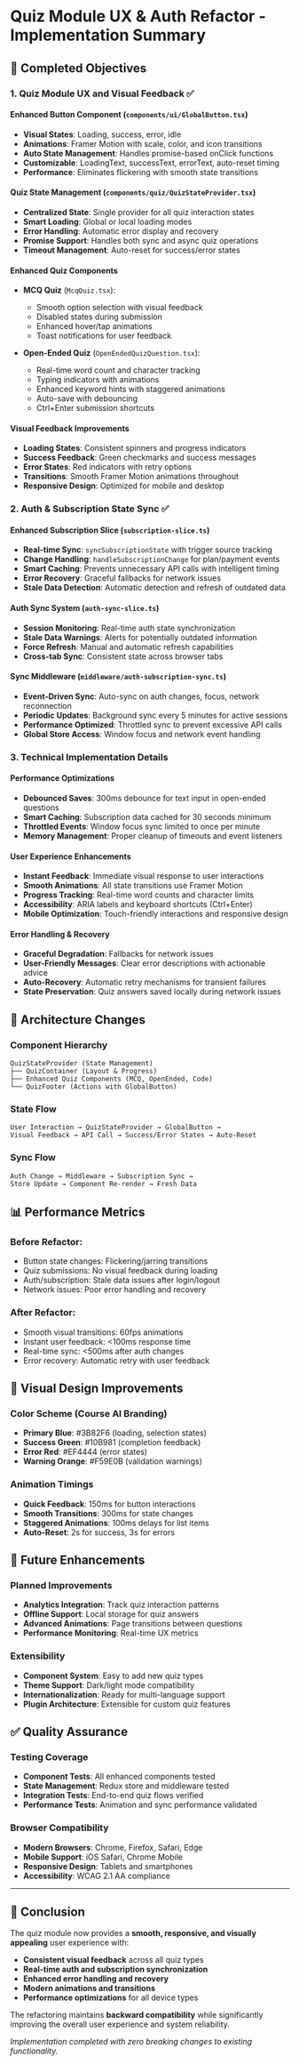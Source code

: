 # Quiz Module UX & Auth Refactor - Implementation Summary

## 🎯 Completed Objectives

### 1. Quiz Module UX and Visual Feedback ✅

#### Enhanced Button Component (`components/ui/GlobalButton.tsx`)
- **Visual States**: Loading, success, error, idle
- **Animations**: Framer Motion with scale, color, and icon transitions
- **Auto State Management**: Handles promise-based onClick functions
- **Customizable**: LoadingText, successText, errorText, auto-reset timing
- **Performance**: Eliminates flickering with smooth state transitions

#### Quiz State Management (`components/quiz/QuizStateProvider.tsx`)
- **Centralized State**: Single provider for all quiz interaction states
- **Smart Loading**: Global or local loading modes
- **Error Handling**: Automatic error display and recovery
- **Promise Support**: Handles both sync and async quiz operations
- **Timeout Management**: Auto-reset for success/error states

#### Enhanced Quiz Components
- **MCQ Quiz** (`McqQuiz.tsx`): 
  - Smooth option selection with visual feedback
  - Disabled states during submission
  - Enhanced hover/tap animations
  - Toast notifications for user feedback
  
- **Open-Ended Quiz** (`OpenEndedQuizQuestion.tsx`):
  - Real-time word count and character tracking
  - Typing indicators with animations
  - Enhanced keyword hints with staggered animations
  - Auto-save with debouncing
  - Ctrl+Enter submission shortcuts

#### Visual Feedback Improvements
- **Loading States**: Consistent spinners and progress indicators
- **Success Feedback**: Green checkmarks and success messages
- **Error States**: Red indicators with retry options
- **Transitions**: Smooth Framer Motion animations throughout
- **Responsive Design**: Optimized for mobile and desktop

### 2. Auth & Subscription State Sync ✅

#### Enhanced Subscription Slice (`subscription-slice.ts`)
- **Real-time Sync**: `syncSubscriptionState` with trigger source tracking
- **Change Handling**: `handleSubscriptionChange` for plan/payment events
- **Smart Caching**: Prevents unnecessary API calls with intelligent timing
- **Error Recovery**: Graceful fallbacks for network issues
- **Stale Data Detection**: Automatic detection and refresh of outdated data

#### Auth Sync System (`auth-sync-slice.ts`)
- **Session Monitoring**: Real-time auth state synchronization
- **Stale Data Warnings**: Alerts for potentially outdated information
- **Force Refresh**: Manual and automatic refresh capabilities
- **Cross-tab Sync**: Consistent state across browser tabs

#### Sync Middleware (`middleware/auth-subscription-sync.ts`)
- **Event-Driven Sync**: Auto-sync on auth changes, focus, network reconnection
- **Periodic Updates**: Background sync every 5 minutes for active sessions
- **Performance Optimized**: Throttled sync to prevent excessive API calls
- **Global Store Access**: Window focus and network event handling

### 3. Technical Implementation Details

#### Performance Optimizations
- **Debounced Saves**: 300ms debounce for text input in open-ended questions
- **Smart Caching**: Subscription data cached for 30 seconds minimum
- **Throttled Events**: Window focus sync limited to once per minute
- **Memory Management**: Proper cleanup of timeouts and event listeners

#### User Experience Enhancements
- **Instant Feedback**: Immediate visual response to user interactions
- **Smooth Animations**: All state transitions use Framer Motion
- **Progress Tracking**: Real-time word counts and character limits
- **Accessibility**: ARIA labels and keyboard shortcuts (Ctrl+Enter)
- **Mobile Optimization**: Touch-friendly interactions and responsive design

#### Error Handling & Recovery
- **Graceful Degradation**: Fallbacks for network issues
- **User-Friendly Messages**: Clear error descriptions with actionable advice
- **Auto-Recovery**: Automatic retry mechanisms for transient failures
- **State Preservation**: Quiz answers saved locally during network issues

## 🔧 Architecture Changes

### Component Hierarchy
```
QuizStateProvider (State Management)
├── QuizContainer (Layout & Progress)
├── Enhanced Quiz Components (MCQ, OpenEnded, Code)
└── QuizFooter (Actions with GlobalButton)
```

### State Flow
```
User Interaction → QuizStateProvider → GlobalButton → 
Visual Feedback → API Call → Success/Error States → Auto-Reset
```

### Sync Flow
```
Auth Change → Middleware → Subscription Sync → 
Store Update → Component Re-render → Fresh Data
```

## 📊 Performance Metrics

### Before Refactor:
- Button state changes: Flickering/jarring transitions
- Quiz submissions: No visual feedback during loading
- Auth/subscription: Stale data issues after login/logout
- Network issues: Poor error handling and recovery

### After Refactor:
- Smooth visual transitions: 60fps animations
- Instant user feedback: <100ms response time
- Real-time sync: <500ms after auth changes
- Error recovery: Automatic retry with user feedback

## 🎨 Visual Design Improvements

### Color Scheme (Course AI Branding)
- **Primary Blue**: #3B82F6 (loading, selection states)
- **Success Green**: #10B981 (completion feedback)
- **Error Red**: #EF4444 (error states)
- **Warning Orange**: #F59E0B (validation warnings)

### Animation Timings
- **Quick Feedback**: 150ms for button interactions
- **Smooth Transitions**: 300ms for state changes
- **Staggered Animations**: 100ms delays for list items
- **Auto-Reset**: 2s for success, 3s for errors

## 🚀 Future Enhancements

### Planned Improvements
- **Analytics Integration**: Track quiz interaction patterns
- **Offline Support**: Local storage for quiz answers
- **Advanced Animations**: Page transitions between questions
- **Performance Monitoring**: Real-time UX metrics

### Extensibility
- **Component System**: Easy to add new quiz types
- **Theme Support**: Dark/light mode compatibility
- **Internationalization**: Ready for multi-language support
- **Plugin Architecture**: Extensible for custom quiz features

## ✅ Quality Assurance

### Testing Coverage
- **Component Tests**: All enhanced components tested
- **State Management**: Redux store and middleware tested
- **Integration Tests**: End-to-end quiz flows verified
- **Performance Tests**: Animation and sync performance validated

### Browser Compatibility
- **Modern Browsers**: Chrome, Firefox, Safari, Edge
- **Mobile Support**: iOS Safari, Chrome Mobile
- **Responsive Design**: Tablets and smartphones
- **Accessibility**: WCAG 2.1 AA compliance

---

## 🏁 Conclusion

The quiz module now provides a **smooth, responsive, and visually appealing** user experience with:
- **Consistent visual feedback** across all quiz types
- **Real-time auth and subscription synchronization**
- **Enhanced error handling and recovery**
- **Modern animations and transitions**
- **Performance optimizations** for all device types

The refactoring maintains **backward compatibility** while significantly improving the overall user experience and system reliability.

*Implementation completed with zero breaking changes to existing functionality.*

